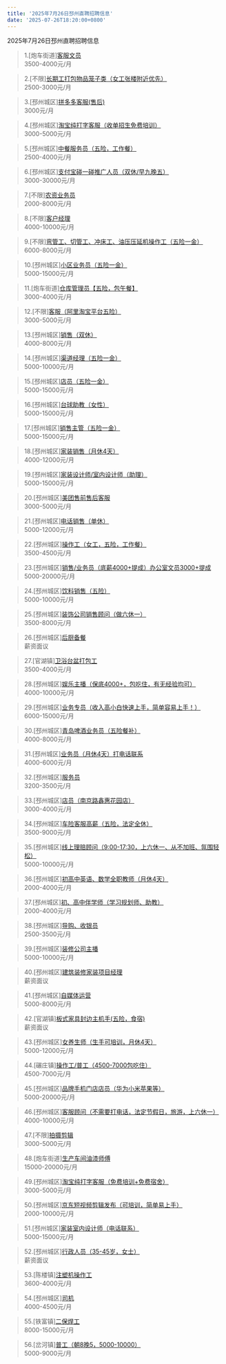 ```yaml
---
title: '2025年7月26日邳州直聘招聘信息'
date: '2025-07-26T18:20:00+0800'
---
```

2025年7月26日邳州直聘招聘信息
<!--more-->
>1.[炮车街道][客服文员](https://www.pizhouzhipin.com/job/30626)<br>
>3500-4000元/月

>2.[不限][长期工打包物品笼子类（女工张楼附近优先）](https://www.pizhouzhipin.com/job/36391)<br>
>2500-3000元/月

>3.[邳州城区][拼多多客服(售后)](https://www.pizhouzhipin.com/job/39529)<br>
>3000元/月

>4.[邳州城区][淘宝纯打字客服（收单招生免费培训）](https://www.pizhouzhipin.com/job/36818)<br>
>3000-5000元/月

>5.[邳州城区][中餐服务员（五险，工作餐）](https://www.pizhouzhipin.com/job/27064)<br>
>2500-4000元/月

>6.[邳州城区][支付宝碰一碰推广人员（双休/早九晚五）](https://www.pizhouzhipin.com/job/41789)<br>
>3000-30000元/月

>7.[不限][农资业务员](https://www.pizhouzhipin.com/job/35283)<br>
>2000-8000元/月

>8.[不限][客户经理](https://www.pizhouzhipin.com/job/40510)<br>
>4000-10000元/月

>9.[不限][弯管工、切管工、冲床工、油压压延机操作工（五险一金）](https://www.pizhouzhipin.com/job/41255)<br>
>6000-8000元/月

>10.[邳州城区][小区业务员（五险一金）](https://www.pizhouzhipin.com/job/41188)<br>
>5000-15000元/月

>11.[炮车街道][仓库管理员【五险，包午餐】](https://www.pizhouzhipin.com/job/33976)<br>
>3000-4000元/月

>12.[不限][客服（阿里淘宝平台五险）](https://www.pizhouzhipin.com/job/39555)<br>
>3000-5000元/月

>13.[邳州城区][销售（双休）](https://www.pizhouzhipin.com/job/40279)<br>
>4000-8000元/月

>14.[邳州城区][渠道经理（五险一金）](https://www.pizhouzhipin.com/job/41635)<br>
>5000-10000元/月

>15.[邳州城区][店员（五险一金）](https://www.pizhouzhipin.com/job/41189)<br>
>5000-15000元/月

>16.[邳州城区][台球助教（女性）](https://www.pizhouzhipin.com/job/38709)<br>
>5000-15000元/月

>17.[邳州城区][销售主管（五险一金）](https://www.pizhouzhipin.com/job/41800)<br>
>5000-15000元/月

>18.[邳州城区][家装销售（月休4天）](https://www.pizhouzhipin.com/job/41143)<br>
>4000-12000元/月

>19.[邳州城区][家装设计师/室内设计师（助理）](https://www.pizhouzhipin.com/job/41144)<br>
>5000-15000元/月

>20.[邳州城区][美团售前售后客服](https://www.pizhouzhipin.com/job/41246)<br>
>3000-5000元/月

>21.[邳州城区][电话销售（单休）](https://www.pizhouzhipin.com/job/41809)<br>
>5000-12000元/月

>22.[邳州城区][操作工（女工，五险，工作餐）](https://www.pizhouzhipin.com/job/11881)<br>
>3500-4500元/月

>23.[邳州城区][销售/业务员（底薪4000+提成）办公室文员3000+提成](https://www.pizhouzhipin.com/job/39176)<br>
>5000-20000元/月

>24.[邳州城区][饮料销售（五险）](https://www.pizhouzhipin.com/job/41817)<br>
>5000-10000元/月

>25.[邳州城区][装饰公司销售顾问（做六休一）](https://www.pizhouzhipin.com/job/37590)<br>
>3500-8000元/月

>26.[邳州城区][后厨备餐](https://www.pizhouzhipin.com/job/41810)<br>
>薪资面议

>27.[官湖镇][卫浴台盆打包工](https://www.pizhouzhipin.com/job/33683)<br>
>3500-4000元/月

>28.[邳州城区][娱乐主播（保底4000+，包吃住，有无经验均可）](https://www.pizhouzhipin.com/job/41113)<br>
>4000-10000元/月

>29.[邳州城区][业务专员（收入高小白快速上手，简单容易上手！）](https://www.pizhouzhipin.com/job/41207)<br>
>6000-15000元/月

>30.[邳州城区][青岛啤酒业务员（五险餐补）](https://www.pizhouzhipin.com/job/41816)<br>
>4000-8000元/月

>31.[邳州城区][业务员（月休4天）打电话联系](https://www.pizhouzhipin.com/job/15713)<br>
>4000-6000元/月

>32.[邳州城区][服务员](https://www.pizhouzhipin.com/job/38414)<br>
>3200-3500元/月

>33.[邳州城区][店员（南京路鑫惠花园店）](https://www.pizhouzhipin.com/job/41792)<br>
>3000-4000元/月

>34.[邳州城区][车险客服高薪（五险，法定全休）](https://www.pizhouzhipin.com/job/30882)<br>
>3500-9000元/月

>35.[邳州城区][线上理赔顾问（9:00-17:30，上六休一、从不加班、氛围轻松）](https://www.pizhouzhipin.com/job/35088)<br>
>5000-10000元/月

>36.[邳州城区][初高中英语、数学全职教师（月休4天）](https://www.pizhouzhipin.com/job/39624)<br>
>2000-4000元/月

>37.[邳州城区][初、高中伴学师（学习规划师、助教）](https://www.pizhouzhipin.com/job/40124)<br>
>2000-4000元/月

>38.[邳州城区][导购、收银员](https://www.pizhouzhipin.com/job/41591)<br>
>2500-3500元/月

>39.[邳州城区][装修公司主播](https://www.pizhouzhipin.com/job/41500)<br>
>5000-10000元/月

>40.[邳州城区][建筑装修家装项目经理](https://www.pizhouzhipin.com/job/41145)<br>
>薪资面议

>41.[邳州城区][自媒体运营](https://www.pizhouzhipin.com/job/27971)<br>
>5000-8000元/月

>42.[官湖镇][板式家具封边主机手(五险，食宿)](https://www.pizhouzhipin.com/job/41726)<br>
>薪资面议

>43.[邳州城区][女养生师（生手可培训，月休4天）](https://www.pizhouzhipin.com/job/14195)<br>
>5000-12000元/月

>44.[碾庄镇][操作工/普工（4500-7000包吃住）](https://www.pizhouzhipin.com/job/37450)<br>
>4500-7000元/月

>45.[邳州城区][品牌手机门店店员（华为小米苹果等）](https://www.pizhouzhipin.com/job/39858)<br>
>5000-20000元/月

>46.[邳州城区][客服顾问（不需要打电话，法定节假日，旅游，上六休一）](https://www.pizhouzhipin.com/job/39834)<br>
>4000-10000元/月

>47.[不限][拍摄剪辑](https://www.pizhouzhipin.com/job/40894)<br>
>3000-5000元/月

>48.[炮车街道][生产车间油漆师傅](https://www.pizhouzhipin.com/job/41820)<br>
>15000-20000元/月

>49.[邳州城区][淘宝纯打字客服（免费培训+免费宿舍）](https://www.pizhouzhipin.com/job/36825)<br>
>3000-5000元/月

>50.[邳州城区][京东短视频剪辑发布（可培训，简单易上手）](https://www.pizhouzhipin.com/job/39972)<br>
>2000-10000元/月

>51.[邳州城区][家装室内设计师（电话联系）](https://www.pizhouzhipin.com/job/17714)<br>
>5000-15000元/月

>52.[邳州城区][行政人员（35-45岁，女士）](https://www.pizhouzhipin.com/job/36334)<br>
>薪资面议

>53.[陈楼镇][注塑机操作工](https://www.pizhouzhipin.com/job/41796)<br>
>3600-4000元/月

>54.[邳州城区][司机](https://www.pizhouzhipin.com/job/41690)<br>
>4000-4500元/月

>55.[铁富镇][二保焊工](https://www.pizhouzhipin.com/job/15909)<br>
>8000-15000元/月

>56.[岔河镇][普工（朝8晚5，5000-10000）](https://www.pizhouzhipin.com/job/7755)<br>
>5000-9000元/月

